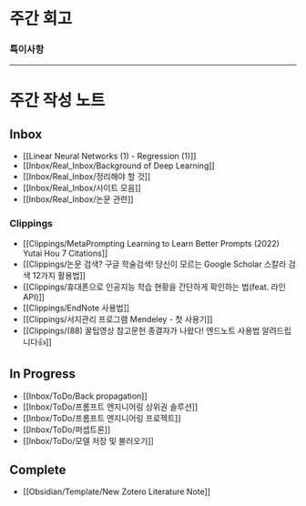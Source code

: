 # 주간 회고



### 특이사항

---
# 주간 작성 노트



## Inbox

- [[Linear Neural Networks (1) - Regression (1)]]
- [[Inbox/Real_Inbox/Background of Deep Learning]]
- [[Inbox/Real_Inbox/정리해야 할 것]]
- [[Inbox/Real_Inbox/사이트 모음]]
- [[Inbox/Real_Inbox/논문 관련]]

### Clippings

- [[Clippings/MetaPrompting Learning to Learn Better Prompts (2022) Yutai Hou 7 Citations]]
- [[Clippings/논문 검색? 구글 학술검색! 당신이 모르는 Google Scholar 스칼라 검색 12가지 활용법]]
- [[Clippings/휴대폰으로 인공지능 학습 현황을 간단하게 확인하는 법(feat. 라인 API)]]
- [[Clippings/EndNote 사용법]]
- [[Clippings/서지관리 프로그램 Mendeley - 첫 사용기]]
- [[Clippings/(88) 꿀팁영상 참고문헌 종결자가 나왔다! 엔드노트 사용법 알려드립니다👍]]

## In Progress

- [[Inbox/ToDo/Back propagation]]
- [[Inbox/ToDo/프롬프트 엔지니어링 상위권 솔루션]]
- [[Inbox/ToDo/프롬프트 엔지니어링 프로젝트]]
- [[Inbox/ToDo/퍼셉트론]]
- [[Inbox/ToDo/모델 저장 및 불러오기]]

## Complete

- [[Obsidian/Template/New Zotero Literature Note]]

